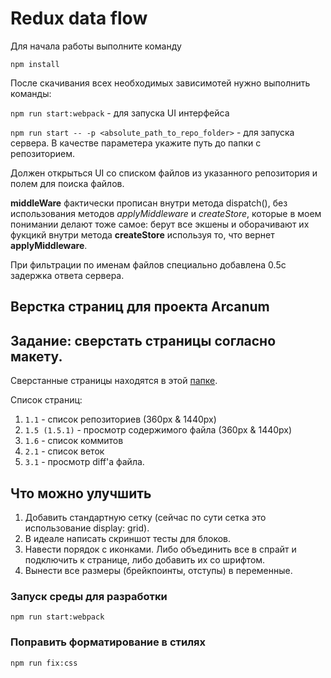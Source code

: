 # Redux data flow

Для начала работы выполните команду
 
 `npm install`
 
После скачивания всех необходимых зависимотей нужно выполнить команды:

`npm run start:webpack` - для запуска UI интерфейса

`npm run start -- -p <absolute_path_to_repo_folder>` - для запуска сервера. В качестве параметера укажите путь до папки
 с репозиторием.
 
Должен открыться UI со списком файлов из указанного репозитория и полем для поиска файлов. 
 
**middleWare** фактически прописан внутри метода dispatch(), без использования методов _applyMiddleware_ и _createStore_,
которые в моем понимании делают тоже самое: берут все экшены и оборачивают их фукцикй внутри метода **createStore** используя то, что вернет **applyMiddleware**.

При фильтрации по именам файлов специально добавлена 0.5с задержка ответа сервера. 



## Верстка страниц для проекта Arcanum 
## Задание: сверстать страницы согласно макету.

Сверстанные страницы находятся в этой [папке](../../build/pages).

Список страниц:
1. `1.1` - список репозиториев (360px & 1440px)
2. `1.5 (1.5.1)` - просмотр содержимого файла (360px & 1440px)
3. `1.6` - список коммитов
4. `2.1` - список веток
5. `3.1` - просмотр diff'а файла.

## Что можно улучшить
1. Добавить стандартную сетку (сейчас по сути сетка это использование display: grid).
2. В идеале написать скриншот тесты для блоков.
3. Навести порядок с иконками. Либо объединить все в спрайт и подключить к странице, либо добавить их со шрифтом.
4. Вынести все размеры (брейкпоинты, отступы) в переменные.



### Запуск среды для разработки 
`npm run start:webpack`
### Поправить форматирование в стилях
`npm run fix:css`


